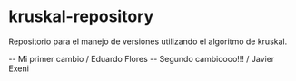 # kruskal-repository
Repositorio para el manejo de versiones utilizando el algoritmo de kruskal.


-- Mi primer cambio / Eduardo Flores
-- Segundo cambioooo!!! / Javier Exeni
